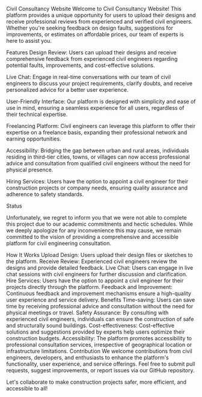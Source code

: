 Civil Consultancy Website
Welcome to Civil Consultancy Website! This platform provides a unique opportunity for users to upload their designs and receive professional reviews from experienced and verified civil engineers. Whether you're seeking feedback on design faults, suggestions for improvements, or estimates on affordable prices, our team of experts is here to assist you.

Features
Design Review: Users can upload their designs and receive comprehensive feedback from experienced civil engineers regarding potential faults, improvements, and cost-effective solutions.

Live Chat: Engage in real-time conversations with our team of civil engineers to discuss your project requirements, clarify doubts, and receive personalized advice for a better user experience.

User-Friendly Interface: Our platform is designed with simplicity and ease of use in mind, ensuring a seamless experience for all users, regardless of their technical expertise.

Freelancing Platform: Civil engineers can leverage this platform to offer their expertise on a freelance basis, expanding their professional network and earning opportunities.

Accessibility: Bridging the gap between urban and rural areas, individuals residing in third-tier cities, towns, or villages can now access professional advice and consultation from qualified civil engineers without the need for physical presence.

Hiring Services: Users have the option to appoint a civil engineer for their construction projects or company needs, ensuring quality assurance and adherence to safety standards.

Status

Unfortunately, we regret to inform you that we were not able to complete this project due to our academic commitments and hectic schedules. While we deeply apologize for any inconvenience this may cause, we remain committed to the vision of providing a comprehensive and accessible platform for civil engineering consultation.

How It Works
Upload Design: Users upload their design files or sketches to the platform.
Receive Review: Experienced civil engineers review the designs and provide detailed feedback.
Live Chat: Users can engage in live chat sessions with civil engineers for further discussion and clarification.
Hire Services: Users have the option to appoint a civil engineer for their projects directly through the platform.
Feedback and Improvement: Continuous feedback and improvement mechanisms ensure a high-quality user experience and service delivery.
Benefits
Time-saving: Users can save time by receiving professional advice and consultation without the need for physical meetings or travel.
Safety Assurance: By consulting with experienced civil engineers, individuals can ensure the construction of safe and structurally sound buildings.
Cost-effectiveness: Cost-effective solutions and suggestions provided by experts help users optimize their construction budgets.
Accessibility: The platform promotes accessibility to professional consultation services, irrespective of geographical location or infrastructure limitations.
Contribution
We welcome contributions from civil engineers, developers, and enthusiasts to enhance the platform's functionality, user experience, and service offerings. Feel free to submit pull requests, suggest improvements, or report issues via our GitHub repository.

Let's collaborate to make construction projects safer, more efficient, and accessible to all!

